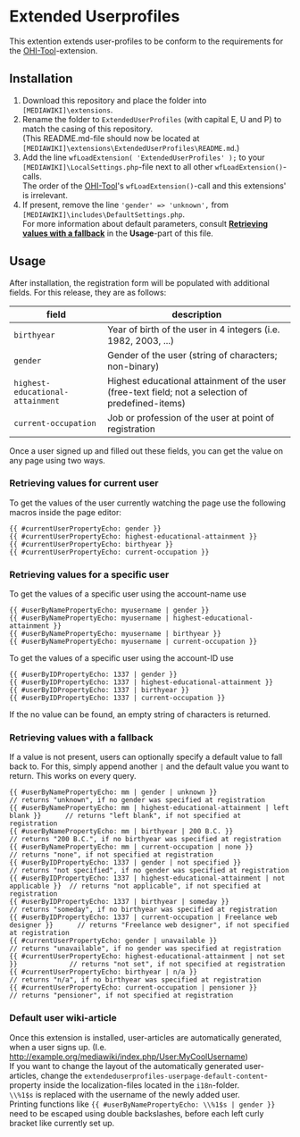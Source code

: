 # Extended Userprofiles

This extention extends user-profiles to be conform to the requirements for the [OHI-Tool](https://github.com/ViMaSter/OHI-Tool/)-extension.

## Installation
1. Download this repository and place the folder into `[MEDIAWIKI]\extensions`.
2. Rename the folder to `ExtendedUserProfiles` (with capital E, U and P) to match the casing of this repository.  
(This README.md-file should now be located at `[MEDIAWIKI]\extensions\ExtendedUserProfiles\README.md`.)
3. Add the line `wfLoadExtension( 'ExtendedUserProfiles' );` to your `[MEDIAWIKI]\LocalSettings.php`-file next to all other `wfLoadExtension()`-calls.  
The order of the [OHI-Tool](https://github.com/ViMaSter/OHI-Tool/)'s `wfLoadExtension()`-call and this extensions' is irrelevant.
4. If present, remove the line `'gender' => 'unknown',` from `[MEDIAWIKI]\includes\DefaultSettings.php`.  
For more information about default parameters, consult [**Retrieving values with a fallback**](#retrieving-values-with-a-fallback) in the **Usage**-part of this file.

## Usage
After installation, the registration form will be populated with additional fields. For this release, they are as follows:

| field                            | description
| -------------------------------- | ------------------------------------------------------------------------------------------------- |
| `birthyear`                      | Year of birth of the user in 4 integers (i.e. 1982, 2003, ...)
| `gender`                         | Gender of the user (string of characters; non-binary)
| `highest-educational-attainment` | Highest educational attainment of the user (free-text field; not a selection of predefined-items)
| `current-occupation`             | Job or profession of the user at point of registration

Once a user signed up and filled out these fields, you can get the value on any page using two ways.

### Retrieving values for current user
To get the values of the user currently watching the page use the following macros inside the page editor:
```
{{ #currentUserPropertyEcho: gender }}  
{{ #currentUserPropertyEcho: highest-educational-attainment }}
{{ #currentUserPropertyEcho: birthyear }}
{{ #currentUserPropertyEcho: current-occupation }}
```

### Retrieving values for a specific user
To get the values of a specific user using the account-name use
```
{{ #userByNamePropertyEcho: myusername | gender }}  
{{ #userByNamePropertyEcho: myusername | highest-educational-attainment }}
{{ #userByNamePropertyEcho: myusername | birthyear }}
{{ #userByNamePropertyEcho: myusername | current-occupation }}
```
To get the values of a specific user using the account-ID use
```
{{ #userByIDPropertyEcho: 1337 | gender }}  
{{ #userByIDPropertyEcho: 1337 | highest-educational-attainment }}
{{ #userByIDPropertyEcho: 1337 | birthyear }}
{{ #userByIDPropertyEcho: 1337 | current-occupation }}
```

If the no value can be found, an empty string of characters is returned.

### Retrieving values with a fallback
If a value is not present, users can optionally specify a default value to fall back to.
For this, simply append another ` | ` and the default value you want to return. This works on every query.
```
{{ #userByNamePropertyEcho: mm | gender | unknown }}                                 // returns "unknown", if no gender was specified at registration
{{ #userByNamePropertyEcho: mm | highest-educational-attainment | left blank }}      // returns "left blank", if not specified at registration
{{ #userByNamePropertyEcho: mm | birthyear | 200 B.C. }}                             // returns "200 B.C.", if no birthyear was specified at registration
{{ #userByNamePropertyEcho: mm | current-occupation | none }}                        // returns "none", if not specified at registration
{{ #userByIDPropertyEcho: 1337 | gender | not specified }}                           // returns "not specified", if no gender was specified at registration
{{ #userByIDPropertyEcho: 1337 | highest-educational-attainment | not applicable }}  // returns "not applicable", if not specified at registration
{{ #userByIDPropertyEcho: 1337 | birthyear | someday }}                              // returns "someday", if no birthyear was specified at registration
{{ #userByIDPropertyEcho: 1337 | current-occupation | Freelance web designer }}      // returns "Freelance web designer", if not specified at registration
{{ #currentUserPropertyEcho: gender | unavailable }}                                 // returns "unavailable", if no gender was specified at registration
{{ #currentUserPropertyEcho: highest-educational-attainment | not set }}             // returns "not set", if not specified at registration
{{ #currentUserPropertyEcho: birthyear | n/a }}                                      // returns "n/a", if no birthyear was specified at registration
{{ #currentUserPropertyEcho: current-occupation | pensioner }}                       // returns "pensioner", if not specified at registration
```

### Default user wiki-article
Once this extension is installed, user-articles are automatically generated, when a user signs up. (I.e. http://example.org/mediawiki/index.php/User:MyCoolUsername)  
If you want to change the layout of the automatically generated user-articles, change the `extendeduserprofiles-userpage-default-content`-property inside the localization-files located in the `i18n`-folder.  
`\\%1$s` is replaced with the username of the newly added user.  
Printing functions like `{{ #userByNamePropertyEcho: \\%1$s | gender }}` need to be escaped using double backslashes, before each left curly bracket like currently set up.
